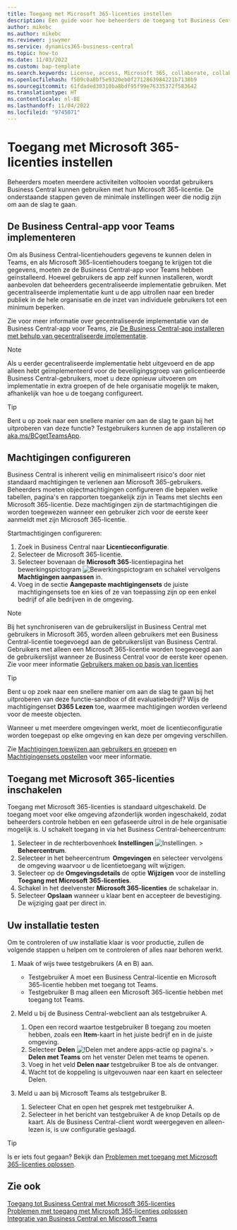 ```yaml
---
title: Toegang met Microsoft 365-licenties instellen
description: Een guide voor hoe beheerders de toegang tot Business Central kunnen configureren met Microsoft 365-licenties.
author: mikebc
ms.author: mikebc
ms.reviewer: jswymer
ms.service: dynamics365-business-central
ms.topic: how-to
ms.date: 11/03/2022
ms.custom: bap-template
ms.search.keywords: License, access, Microsoft 365, collaborate, collaboration, Teams, Microsoft Teams
ms.openlocfilehash: f509c0a8bf5e9320eb0f2712863984221b7138b9
ms.sourcegitcommit: 61fdaded30310ba8bdf95f99e76335372f583642
ms.translationtype: HT
ms.contentlocale: nl-BE
ms.lasthandoff: 11/04/2022
ms.locfileid: "9745071"
---
```

# <a name="set-up-access-with-microsoft-365-licenses"></a>Toegang met Microsoft 365-licenties instellen 

Beheerders moeten meerdere activiteiten voltooien voordat gebruikers Business Central kunnen gebruiken met hun Microsoft 365-licentie. De onderstaande stappen geven de minimale instellingen weer die nodig zijn om aan de slag te gaan.  

## <a name="deploy-the-business-central-app-for-teams"></a>De Business Central-app voor Teams implementeren 

Om als Business Central-licentiehouders gegevens te kunnen delen in Teams, en als Microsoft 365-licentiehouders toegang te krijgen tot die gegevens, moeten ze de Business Central-app voor Teams hebben geïnstalleerd. Hoewel gebruikers de app zelf kunnen installeren, wordt aanbevolen dat beheerders gecentraliseerde implementatie gebruiken. Met gecentraliseerde implementatie kunt u de app uitrollen naar een breder publiek in de hele organisatie en de inzet van individuele gebruikers tot een minimum beperken. 

Zie voor meer informatie over gecentraliseerde implementatie van de Business Central-app voor Teams, zie [De Business Central-app installeren met behulp van gecentraliseerde implementatie](admin-teams-integration.md#installing-the-business-central-app-by-using-centralized-deployment).

> [!NOTE]
> Als u eerder gecentraliseerde implementatie hebt uitgevoerd en de app alleen hebt geïmplementeerd voor de beveiligingsgroep van gelicentieerde Business Central-gebruikers, moet u deze opnieuw uitvoeren om implementatie in extra groepen of de hele organisatie mogelijk te maken, afhankelijk van hoe u de toegang configureert.

> [!TIP]
> Bent u op zoek naar een snellere manier om aan de slag te gaan bij het uitproberen van deze functie? Testgebruikers kunnen de app installeren op [aka.ms/BCgetTeamsApp](https://aka.ms/BCgetTeamsApp).

## <a name="configure-permissions"></a>Machtigingen configureren

Business Central is inherent veilig en minimaliseert risico's door niet standaard machtigingen te verlenen aan Microsoft 365-gebruikers. Beheerders moeten objectmachtigingen configureren die bepalen welke tabellen, pagina's en rapporten toegankelijk zijn in Teams met slechts een Microsoft 365-licentie. Deze machtigingen zijn de startmachtigingen die worden toegewezen wanneer een gebruiker zich voor de eerste keer aanmeldt met zijn Microsoft 365-licentie. 

Startmachtigingen configureren:

1. Zoek in Business Central naar **Licentieconfiguratie**.
2. Selecteer de Microsoft 365-licentie.
3. Selecteer bovenaan de **Microsoft 365**-licentiepagina het bewerkingspictogram ![Bewerkingspictogram](media/edit-pencil.png) en schakel vervolgens **Machtigingen aanpassen** in. 
4. Voeg in de sectie **Aangepaste machtigingensets** de juiste machtigingensets toe en kies of ze van toepassing zijn op een enkel bedrijf of alle bedrijven in de omgeving.

> [!NOTE]
> Bij het synchroniseren van de gebruikerslijst in Business Central met gebruikers in Microsoft 365, worden alleen gebruikers met een Business Central-licentie toegevoegd aan de gebruikerslijst van Business Central. Gebruikers met alleen een Microsoft 365-licentie worden toegevoegd aan de gebruikerslijst wanneer ze Business Central voor de eerste keer openen. Zie voor meer informatie [Gebruikers maken op basis van licenties](ui-how-users-permissions.md)

> [!TIP]
> Bent u op zoek naar een snellere manier om aan de slag te gaan bij het uitproberen van deze functie-sandbox of dit evaluatiebedrijf? Wijs de machtigingenset **D365 Lezen** toe, waarmee machtigingen worden verleend voor de meeste objecten.  

Wanneer u met meerdere omgevingen werkt, moet de licentieconfiguratie worden toegepast op elke omgeving en kan deze per omgeving verschillen. 

Zie [Machtigingen toewijzen aan gebruikers en groepen](ui-define-granular-permissions.md) en [Machtigingensets opstellen](/dynamics365/business-central/dev-itpro/developer/devenv-permissionset-composing) voor meer informatie.

## <a name="turn-on-access-with-microsoft-365-licenses"></a>Toegang met Microsoft 365-licenties inschakelen

Toegang met Microsoft 365-licenties is standaard uitgeschakeld. De toegang moet voor elke omgeving afzonderlijk worden ingeschakeld, zodat beheerders controle hebben en een gefaseerde uitrol in de hele organisatie mogelijk is. U schakelt toegang in via het Business Central-beheercentrum: 

1. Selecteer in de rechterbovenhoek **Instellingen** ![Instellingen.](media/ui-experience/settings_icon_small.png "Pictogram Instellingen voor rolcentrum") > **Beheercentrum**.  
2. Selecteer in het beheercentrum  **Omgevingen** en selecteer vervolgens de omgeving waarvoor u de licentietoegang wilt wijzigen. 
3. Selecteer op de **Omgevingsdetails** de optie **Wijzigen** voor de instelling **Toegang met Microsoft 365-licenties**.
4. Schakel in het deelvenster **Microsoft 365-licenties** de schakelaar in. 
5. Selecteer **Opslaan** wanneer u klaar bent en accepteer de bevestiging. De wijziging gaat per direct in.

## <a name="test-your-setup"></a>Uw installatie testen

Om te controleren of uw installatie klaar is voor productie, zullen de volgende stappen u helpen om te controleren of alles naar behoren werkt. 

1. Maak of wijs twee testgebruikers (A en B) aan.

   - Testgebruiker A moet een Business Central-licentie en Microsoft 365-licentie hebben met toegang tot Teams.
   - Testgebruiker B mag alleen een Microsoft 365-licentie hebben met toegang tot Teams.

2. Meld u bij de Business Central-webclient aan als testgebruiker A.

   1. Open een record waartoe testgebruiker B toegang zou moeten hebben, zoals een **Item**-kaart in het juiste bedrijf en in de juiste omgeving.
   2. Selecteer **Delen** ![!Delen met andere apps-actie op pagina's.](media/share-icon.png) > **Delen met Teams** om het venster Delen met teams te openen.
   3. Voeg in het veld **Delen naar** testgebruiker B toe als de ontvanger. 
   4. Wacht tot de koppeling is uitgevouwen naar een kaart en selecteer Delen. 

3. Meld u aan bij Microsoft Teams als testgebruiker B.

   1. Selecteer Chat en open het gesprek met testgebruiker A. 
   2. Selecteer in het bericht van testgebruiker A de knop Details op de kaart. Als de Business Central-client wordt weergegeven en alleen-lezen is, is uw configuratie geslaagd. 

> [!TIP]
> Is er iets fout gegaan? Bekijk dan [Problemen met toegang met Microsoft 365-licenties oplossen](admin-access-with-m365-license-troubleshooting.md).

## <a name="see-also"></a>Zie ook

[Toegang tot Business Central met Microsoft 365-licenties](admin-access-with-m365-license.md#minimum-requirements)  
[Problemen met toegang met Microsoft 365-licenties oplossen](admin-access-with-m365-license-troubleshooting.md)  
[Integratie van Business Central en Microsoft Teams](across-teams-overview.md)  